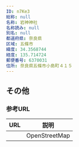 ```yaml
---
ID: n7Ke3
総称: null
名称: 岩神神社
名称読み: null
別名: null
都道府県: 奈良県
区域: 五條市
緯度: 34.3568744
経度: 135.714724
郵便番号: 6370031
住所: 奈良県五條市小島町４１５
---
```


## その他

### 参考URL

| URL | 説明          |
| --- | ------------- |
|     | OpenStreetMap |
